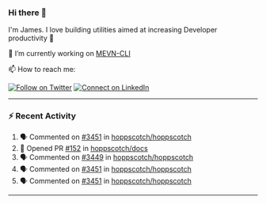 ### Hi there 👋

I'm James. I love building utilities aimed at increasing Developer productivity :raised_hands: 

🔭 I’m currently working on [MEVN-CLI](https://github.com/madlabsinc/mevn-cli)

📫 How to reach me:

[![Follow on Twitter](https://img.shields.io/badge/--twitter?label=Twitter&logo=Twitter&style=social)](https://twitter.com/james_madhacks) [![Connect on LinkedIn](https://img.shields.io/badge/--linkedin?label=LinkedIn&logo=LinkedIn&style=social)](https://www.linkedin.com/in/jamesgeorge007)

---

### :zap: Recent Activity

<!--START_SECTION:activity-->
1. 🗣 Commented on [#3451](https://github.com/hoppscotch/hoppscotch/pull/3451#issuecomment-1766554004) in [hoppscotch/hoppscotch](https://github.com/hoppscotch/hoppscotch)
2. 💪 Opened PR [#152](https://github.com/hoppscotch/docs/pull/152) in [hoppscotch/docs](https://github.com/hoppscotch/docs)
3. 🗣 Commented on [#3449](https://github.com/hoppscotch/hoppscotch/pull/3449#issuecomment-1765935493) in [hoppscotch/hoppscotch](https://github.com/hoppscotch/hoppscotch)
4. 🗣 Commented on [#3451](https://github.com/hoppscotch/hoppscotch/pull/3451#issuecomment-1764138708) in [hoppscotch/hoppscotch](https://github.com/hoppscotch/hoppscotch)
5. 🗣 Commented on [#3451](https://github.com/hoppscotch/hoppscotch/pull/3451#issuecomment-1761350040) in [hoppscotch/hoppscotch](https://github.com/hoppscotch/hoppscotch)
<!--END_SECTION:activity-->

---

<!--
**jamesgeorge007/jamesgeorge007** is a ✨ _special_ ✨ repository because its `README.md` (this file) appears on your GitHub profile.

Here are some ideas to get you started:

- 🌱 I’m currently learning ...
- 👯 I’m looking to collaborate on ...
- 🤔 I’m looking for help with ...
- 💬 Ask me about ...
- 😄 Pronouns: ...
- ⚡ Fun fact: ...
-->
